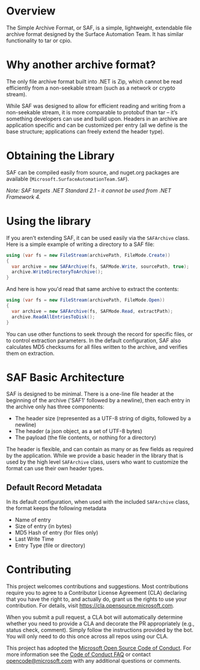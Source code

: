 # Overview 
The Simple Archive Format, or SAF, is a simple, lightweight, extendable file archive format designed by the Surface Automation Team. It has similar functionality to tar or cpio. 

# Why another archive format?
The only file archive format built into .NET is Zip, which cannot be read efficiently from a non-seekable stream (such as a network or crypto stream).

While SAF was designed to allow for efficient reading and writing from a non-seekable stream, it is more comparable to protobuf than tar – it’s something developers can use and build upon. Headers in an archive are application specific and can be customized per entry (all we define is the base structure; applications can freely extend the header type). 

# Obtaining the Library
SAF can be compiled easily from source, and nuget.org packages are available (`Microsoft.SurfaceAutomationTeam.SAF`). 

*Note: SAF targets .NET Standard 2.1 - it cannot be used from .NET Framework 4.*

# Using the library
If you aren't extending SAF, it can be used easily via the `SAFArchive` class. Here is a simple example of writing a directory to a SAF file:

```C#
using (var fs = new FileStream(archivePath, FileMode.Create))
{
  var archive = new SAFArchive(fs, SAFMode.Write, sourcePath, true);
  archive.WriteDirectoryToArchive();
}
```

And here is how you'd read that same archive to extract the contents:

```C#
using (var fs = new FileStream(archivePath, FileMode.Open))
{
  var archive = new SAFArchive(fs, SAFMode.Read, extractPath);
  archive.ReadAllEntriesToDisk();
}
```

You can use other functions to seek through the record for specific files, or to control extraction parameters. In the default configuration, SAF also calculates MD5 checksums for all files written to the archive, and verifies them on extraction.

# SAF Basic Architecture
SAF is designed to be minimal. There is a one-line file header at the beginning of the archive ('SAF1' followed by a newline), then each entry in the archive only has three components:

  - The header size (represented as a UTF-8 string of digits, followed by a newline)
  - The header (a json object, as a set of UTF-8 bytes)
  - The payload (the file contents, or nothing for a directory)

The header is flexible, and can contain as many or as few fields as required by the application. While we provide a basic header in the library that is used by the high level `SAFArchive` class, users who want to customize the format can use their own header types. 

## Default Record Metadata
In its default configuration, when used with the included `SAFArchive` class, the format keeps the following metadata

  - Name of entry
  - Size of entry (in bytes)
  - MD5 Hash of entry (for files only)
  - Last Write Time
  - Entry Type (file or directory)

# Contributing
This project welcomes contributions and suggestions.  Most contributions require you to agree to a
Contributor License Agreement (CLA) declaring that you have the right to, and actually do, grant us
the rights to use your contribution. For details, visit https://cla.opensource.microsoft.com.

When you submit a pull request, a CLA bot will automatically determine whether you need to provide
a CLA and decorate the PR appropriately (e.g., status check, comment). Simply follow the instructions
provided by the bot. You will only need to do this once across all repos using our CLA.

This project has adopted the [Microsoft Open Source Code of Conduct](https://opensource.microsoft.com/codeofconduct/).
For more information see the [Code of Conduct FAQ](https://opensource.microsoft.com/codeofconduct/faq/) or
contact [opencode@microsoft.com](mailto:opencode@microsoft.com) with any additional questions or comments.
